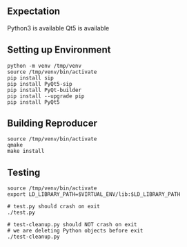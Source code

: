 Expectation
------------
Python3 is available
Qt5 is available

Setting up Environment
---------
```
python -m venv /tmp/venv
source /tmp/venv/bin/activate
pip install sip
pip install PyQt5-sip
pip install PyQt-builder
pip install --upgrade pip
pip install PyQt5
```

Building Reproducer
--------
```
source /tmp/venv/bin/activate
qmake
make install
```

Testing
--------
```
source /tmp/venv/bin/activate
export LD_LIBRARY_PATH=$VIRTUAL_ENV/lib:$LD_LIBRARY_PATH

# test.py should crash on exit
./test.py

# test-cleanup.py should NOT crash on exit
# we are deleting Python objects before exit
./test-cleanup.py
```
